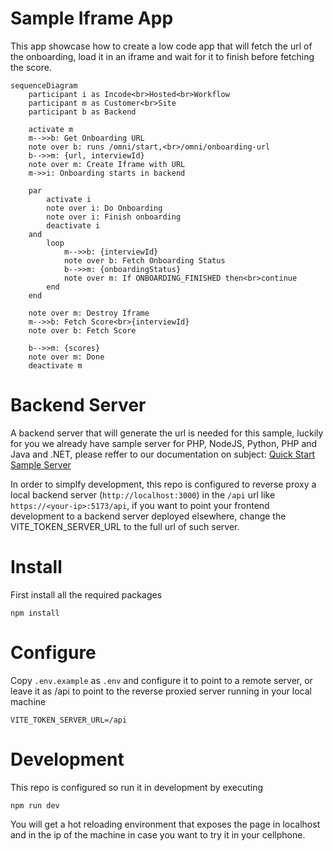 # Sample Iframe App
This app showcase how to create a low code app that will fetch the
url of the onboarding, load it in an iframe and wait for it to finish
before fetching the score.

```mermaid
sequenceDiagram
    participant i as Incode<br>Hosted<br>Workflow
    participant m as Customer<br>Site
    participant b as Backend

    activate m
    m-->>b: Get Onboarding URL
    note over b: runs /omni/start,<br>/omni/onboarding-url
    b-->>m: {url, interviewId}
    note over m: Create Iframe with URL
    m->>i: Onboarding starts in backend
    
    par
        activate i
        note over i: Do Onboarding
        note over i: Finish onboarding
        deactivate i
    and
        loop
            m-->>b: {interviewId}
            note over b: Fetch Onboarding Status
            b-->>m: {onboardingStatus}
            note over m: If ONBOARDING_FINISHED then<br>continue
        end
    end
    
    note over m: Destroy Iframe
    m-->>b: Fetch Score<br>{interviewId}
    note over b: Fetch Score
    
    b-->>m: {scores}
    note over m: Done
    deactivate m
```

# Backend Server
A backend server that will generate the url is needed for this sample,
luckily for you we already have sample server for PHP, NodeJS, Python,
PHP and Java and .NET, please reffer to our documentation on subject:
[Quick Start Sample Server](https://developer.incode.com/docs/quick-start-servers)

In order to simplfy development, this repo is configured to reverse
proxy a local backend server (`http://localhost:3000`) in the `/api`
url like `https://<your-ip>:5173/api`, if you want to point your
frontend development to a backend server deployed elsewhere, change
the VITE_TOKEN_SERVER_URL to the full url of such server.

# Install
First install all the required packages
```
npm install
```

# Configure
Copy `.env.example` as `.env` and configure it to point to a remote
server, or leave it as /api to point to the reverse proxied server
running in your local machine

```
VITE_TOKEN_SERVER_URL=/api
```

# Development
This repo is configured so run it in development by executing
```
npm run dev
```

You will get a hot reloading environment that exposes the page in
localhost and in the ip of the machine in case you want to try it
in your cellphone.